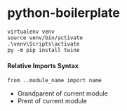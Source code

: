 # python-boilerplate

```
virtualenv venv
source venv/bin/activate
.\venv\Scripts\activate 
py -m pip install twine
```

#### Relative Imports Syntax
```
from ..module_name import name
```
* Grandparent of current module
* Prent of current module